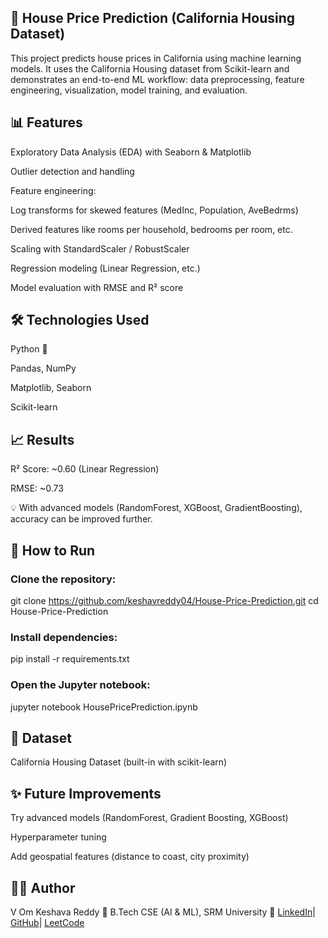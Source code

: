## 🏡 House Price Prediction (California Housing Dataset)

This project predicts house prices in California using machine learning models.
It uses the California Housing dataset from Scikit-learn and demonstrates an end-to-end ML workflow:
data preprocessing, feature engineering, visualization, model training, and evaluation.

## 📊 Features

Exploratory Data Analysis (EDA) with Seaborn & Matplotlib

Outlier detection and handling

Feature engineering:

Log transforms for skewed features (MedInc, Population, AveBedrms)

Derived features like rooms per household, bedrooms per room, etc.

Scaling with StandardScaler / RobustScaler

Regression modeling (Linear Regression, etc.)

Model evaluation with RMSE and R² score

## 🛠️ Technologies Used

Python 🐍

Pandas, NumPy

Matplotlib, Seaborn

Scikit-learn

## 📈 Results

R² Score: ~0.60 (Linear Regression)

RMSE: ~0.73

💡 With advanced models (RandomForest, XGBoost, GradientBoosting), accuracy can be improved further.

## 🚀 How to Run

### Clone the repository:

git clone https://github.com/keshavreddy04/House-Price-Prediction.git
cd House-Price-Prediction


### Install dependencies:

pip install -r requirements.txt


### Open the Jupyter notebook:

jupyter notebook HousePricePrediction.ipynb

## 📂 Dataset

California Housing Dataset
 (built-in with scikit-learn)

## ✨ Future Improvements

Try advanced models (RandomForest, Gradient Boosting, XGBoost)

Hyperparameter tuning

Add geospatial features (distance to coast, city proximity)

## 👨‍💻 Author

V Om Keshava Reddy
📌 B.Tech CSE (AI & ML), SRM University
🔗 [LinkedIn](https://www.linkedin.com/in/v-om-keshava-reddy-792478349/)| [GitHub](https://github.com/keshavreddy04)| [LeetCode](https://leetcode.com/u/keshav_30/)
